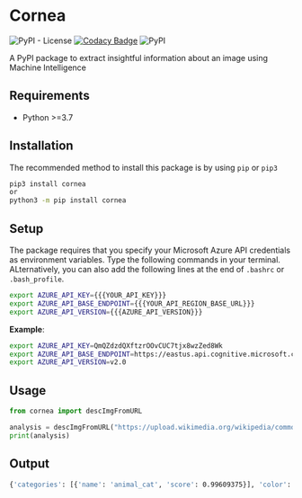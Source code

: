 # Cornea

![PyPI - License](https://img.shields.io/pypi/l/cornea)
[![Codacy Badge](https://api.codacy.com/project/badge/Grade/ea8ff99a54fb4f51990ae09014fd0978)](https://www.codacy.com/app/pravinba9495/cornea?utm_source=github.com&amp;utm_medium=referral&amp;utm_content=pravinba9495/cornea&amp;utm_campaign=Badge_Grade)
![PyPI](https://img.shields.io/pypi/v/cornea)

A PyPI package to extract insightful information about an image using Machine Intelligence

## Requirements
-   Python >=3.7

## Installation
The recommended method to install this package is by using `pip` or `pip3`

```bash
pip3 install cornea
or
python3 -m pip install cornea
```

## Setup
The package requires that you specify your Microsoft Azure API credentials as environment variables. Type the following commands in your terminal. ALternatively, you can also add the following lines at the end of `.bashrc` or `.bash_profile`.

```bash
export AZURE_API_KEY={{{YOUR_API_KEY}}}
export AZURE_API_BASE_ENDPOINT={{{YOUR_API_REGION_BASE_URL}}}
export AZURE_API_VERSION={{{AZURE_API_VERSION}}}
```

**Example**:
```bash
export AZURE_API_KEY=QmQZdzdQXftzrOOvCUC7tjx8wzZed8Wk
export AZURE_API_BASE_ENDPOINT=https://eastus.api.cognitive.microsoft.com
export AZURE_API_VERSION=v2.0
```

## Usage
```python
from cornea import descImgFromURL

analysis = descImgFromURL("https://upload.wikimedia.org/wikipedia/commons/b/b9/CyprusShorthair.jpg")
print(analysis)
```

## Output
```bash
{'categories': [{'name': 'animal_cat', 'score': 0.99609375}], 'color': {'dominantColorForeground': 'Grey', 'dominantColorBackground': 'Grey', 'dominantColors': ['Grey'], 'accentColor': '5C4E3C', 'isBwImg': False, 'isBWImg': False}, 'description': {'tags': ['cat', 'indoor', 'laying', 'bed', 'sitting', 'white', 'brown', 'lying', 'small', 'large', 'sleeping'], 'captions': [{'text': 'a cat lying on a bed', 'confidence': 0.9512938154506553}]}, 'requestId': 'ef807a48-ecbf-4c30-883b-64a7d25683f2', 'metadata': {'width': 1024, 'height': 768, 'format': 'Jpeg'}}
```

